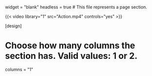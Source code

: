 widget = "blank"
headless = true  # This file represents a page section.

{{< video library="1" src="Action.mp4" controls="yes" >}}

[design]
  # Choose how many columns the section has. Valid values: 1 or 2.
  columns = "1"

